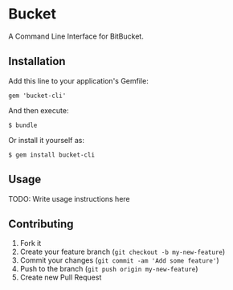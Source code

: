 # Bucket

A Command Line Interface for BitBucket.

## Installation

Add this line to your application's Gemfile:

    gem 'bucket-cli'

And then execute:

    $ bundle

Or install it yourself as:

    $ gem install bucket-cli

## Usage

TODO: Write usage instructions here

## Contributing

1. Fork it
2. Create your feature branch (`git checkout -b my-new-feature`)
3. Commit your changes (`git commit -am 'Add some feature'`)
4. Push to the branch (`git push origin my-new-feature`)
5. Create new Pull Request
